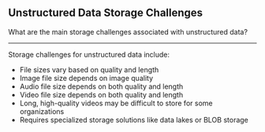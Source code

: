 ## Unstructured Data Storage Challenges

What are the main storage challenges associated with unstructured data?

---

Storage challenges for unstructured data include:
- File sizes vary based on quality and length
- Image file size depends on image quality
- Audio file size depends on both quality and length
- Video file size depends on both quality and length
- Long, high-quality videos may be difficult to store for some organizations
- Requires specialized storage solutions like data lakes or BLOB storage

